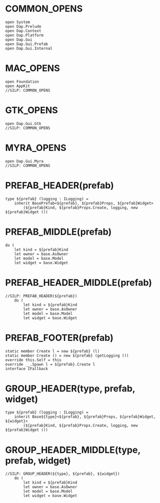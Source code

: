 # COMMON_OPENS #
```F#
open System
open Dap.Prelude
open Dap.Context
open Dap.Platform
open Dap.Gui
open Dap.Gui.Prefab
open Dap.Gui.Internal
```

# MAC_OPENS #
```F#
open Foundation
open AppKit
//SILP: COMMON_OPENS
```

# GTK_OPENS #
```F#
open Dap.Gui.Gtk
//SILP: COMMON_OPENS
```

# MYRA_OPENS #
```F#
open Dap.Gui.Myra
//SILP: COMMON_OPENS
```

# PREFAB_HEADER(prefab) #
```F#
type ${prefab} (logging : ILogging) =
    inherit BasePrefab<${prefab}, ${prefab}Props, ${prefab}Widget>
        (${prefab}Kind, ${prefab}Props.Create, logging, new ${prefab}Widget ())
```

# PREFAB_MIDDLE(prefab) #
```F#
do (
    let kind = ${prefab}Kind
    let owner = base.AsOwner
    let model = base.Model
    let widget = base.Widget
```

# PREFAB_HEADER_MIDDLE(prefab) #
```F#
//SILP: PREFAB_HEADER(${prefab})
    do (
        let kind = ${prefab}Kind
        let owner = base.AsOwner
        let model = base.Model
        let widget = base.Widget
```

# PREFAB_FOOTER(prefab) #
```F#
static member Create l = new ${prefab} (l)
static member Create () = new ${prefab} (getLogging ())
override this.Self = this
override __.Spawn l = ${prefab}.Create l
interface IFallback
```

# GROUP_HEADER(type, prefab, widget) #
```F#
type ${prefab} (logging : ILogging) =
    inherit Base${type}<${prefab}, ${prefab}Props, ${prefab}Widget, ${widget}>
        (${prefab}Kind, ${prefab}Props.Create, logging, new ${prefab}Widget ())
```

# GROUP_HEADER_MIDDLE(type, prefab, widget) #
```F#
//SILP: GROUP_HEADER(${type}, ${prefab}, ${widget})
    do (
        let kind = ${prefab}Kind
        let owner = base.AsOwner
        let model = base.Model
        let widget = base.Widget
```
